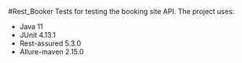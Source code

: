 #Rest_Booker
Tests for testing the booking site API.
The project uses:
- Java 11
- JUnit 4.13.1
- Rest-assured 5.3.0
- Allure-maven 2.15.0
